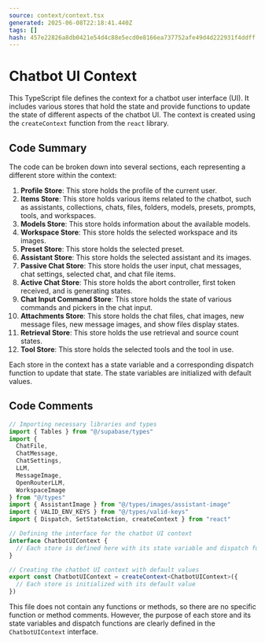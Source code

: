 ```yaml
---
source: context/context.tsx
generated: 2025-06-08T22:18:41.440Z
tags: []
hash: 457e22826a8db0421e54d4c88e5ecd0e8166ea737752afe49d4d222931f4ddff
---
```


# Chatbot UI Context

This TypeScript file defines the context for a chatbot user interface (UI). It includes various stores that hold the state and provide functions to update the state of different aspects of the chatbot UI. The context is created using the `createContext` function from the `react` library.

## Code Summary

The code can be broken down into several sections, each representing a different store within the context:

1. **Profile Store**: This store holds the profile of the current user.
2. **Items Store**: This store holds various items related to the chatbot, such as assistants, collections, chats, files, folders, models, presets, prompts, tools, and workspaces.
3. **Models Store**: This store holds information about the available models.
4. **Workspace Store**: This store holds the selected workspace and its images.
5. **Preset Store**: This store holds the selected preset.
6. **Assistant Store**: This store holds the selected assistant and its images.
7. **Passive Chat Store**: This store holds the user input, chat messages, chat settings, selected chat, and chat file items.
8. **Active Chat Store**: This store holds the abort controller, first token received, and is generating states.
9. **Chat Input Command Store**: This store holds the state of various commands and pickers in the chat input.
10. **Attachments Store**: This store holds the chat files, chat images, new message files, new message images, and show files display states.
11. **Retrieval Store**: This store holds the use retrieval and source count states.
12. **Tool Store**: This store holds the selected tools and the tool in use.

Each store in the context has a state variable and a corresponding dispatch function to update that state. The state variables are initialized with default values.

## Code Comments

```ts
// Importing necessary libraries and types
import { Tables } from "@/supabase/types"
import {
  ChatFile,
  ChatMessage,
  ChatSettings,
  LLM,
  MessageImage,
  OpenRouterLLM,
  WorkspaceImage
} from "@/types"
import { AssistantImage } from "@/types/images/assistant-image"
import { VALID_ENV_KEYS } from "@/types/valid-keys"
import { Dispatch, SetStateAction, createContext } from "react"

// Defining the interface for the chatbot UI context
interface ChatbotUIContext {
  // Each store is defined here with its state variable and dispatch function
}

// Creating the chatbot UI context with default values
export const ChatbotUIContext = createContext<ChatbotUIContext>({
  // Each store is initialized with its default value
})
```

This file does not contain any functions or methods, so there are no specific function or method comments. However, the purpose of each store and its state variables and dispatch functions are clearly defined in the `ChatbotUIContext` interface.